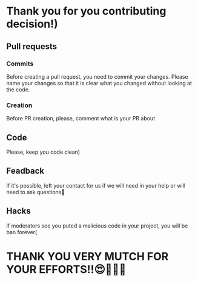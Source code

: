 # Thank you for you contributing decision!)

## Pull requests

### Commits

Before creating a pull request, you need to commit your changes. Please name your changes so that it is clear what you changed without looking at the code.

### Creation

Before PR creation, please, comment what is your PR about

## Code

Please, keep you code clean)

## Feadback

If it's possible, left your contact for us if we will need in your help or will need to ask questions🥹

## Hacks

If moderators see you puted a malicious code in your project, you will be ban forever(

# THANK YOU VERY MUTCH FOR YOUR EFFORTS!!😍🥰🥰🥰
